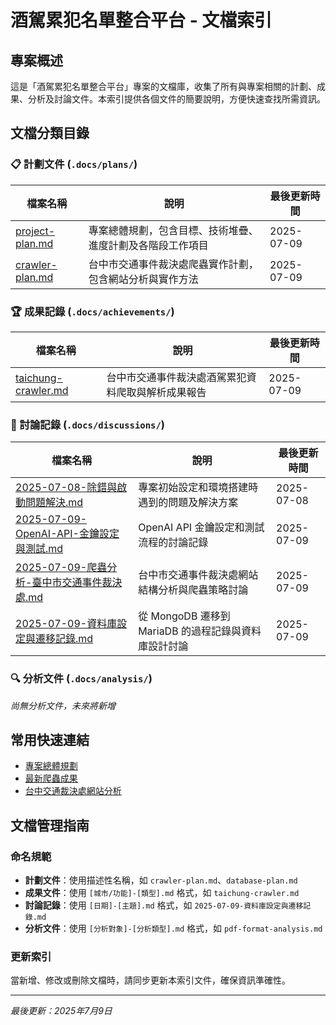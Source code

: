 # 酒駕累犯名單整合平台 - 文檔索引

## 專案概述

這是「酒駕累犯名單整合平台」專案的文檔庫，收集了所有與專案相關的計劃、成果、分析及討論文件。本索引提供各個文件的簡要說明，方便快速查找所需資訊。

## 文檔分類目錄

### 📋 計劃文件 (`.docs/plans/`)

| 檔案名稱 | 說明 | 最後更新時間 |
|---------|------|------------|
| [project-plan.md](plans/project-plan.md) | 專案總體規劃，包含目標、技術堆疊、進度計劃及各階段工作項目 | 2025-07-09 |
| [crawler-plan.md](plans/crawler-plan.md) | 台中市交通事件裁決處爬蟲實作計劃，包含網站分析與實作方法 | 2025-07-09 |

### 🏆 成果記錄 (`.docs/achievements/`)

| 檔案名稱 | 說明 | 最後更新時間 |
|---------|------|------------|
| [taichung-crawler.md](achievements/taichung-crawler.md) | 台中市交通事件裁決處酒駕累犯資料爬取與解析成果報告 | 2025-07-09 |

### 💬 討論記錄 (`.docs/discussions/`)

| 檔案名稱 | 說明 | 最後更新時間 |
|---------|------|------------|
| [2025-07-08-除錯與啟動問題解決.md](discussions/2025-07-08-除錯與啟動問題解決.md) | 專案初始設定和環境搭建時遇到的問題及解決方案 | 2025-07-08 |
| [2025-07-09-OpenAI-API-金鑰設定與測試.md](discussions/2025-07-09-OpenAI-API-金鑰設定與測試.md) | OpenAI API 金鑰設定和測試流程的討論記錄 | 2025-07-09 |
| [2025-07-09-爬蟲分析-臺中市交通事件裁決處.md](discussions/2025-07-09-爬蟲分析-臺中市交通事件裁決處.md) | 台中市交通事件裁決處網站結構分析與爬蟲策略討論 | 2025-07-09 |
| [2025-07-09-資料庫設定與遷移記錄.md](discussions/2025-07-09-資料庫設定與遷移記錄.md) | 從 MongoDB 遷移到 MariaDB 的過程記錄與資料庫設計討論 | 2025-07-09 |

### 🔍 分析文件 (`.docs/analysis/`)

*尚無分析文件，未來將新增*

## 常用快速連結

- [專案總體規劃](plans/project-plan.md)
- [最新爬蟲成果](achievements/taichung-crawler.md)
- [台中交通裁決處網站分析](discussions/2025-07-09-爬蟲分析-臺中市交通事件裁決處.md)

## 文檔管理指南

### 命名規範

- **計劃文件**：使用描述性名稱，如 `crawler-plan.md`、`database-plan.md`
- **成果文件**：使用 `[城市/功能]-[類型].md` 格式，如 `taichung-crawler.md`
- **討論記錄**：使用 `[日期]-[主題].md` 格式，如 `2025-07-09-資料庫設定與遷移記錄.md`
- **分析文件**：使用 `[分析對象]-[分析類型].md` 格式，如 `pdf-format-analysis.md`

### 更新索引

當新增、修改或刪除文檔時，請同步更新本索引文件，確保資訊準確性。

---

*最後更新：2025年7月9日*
